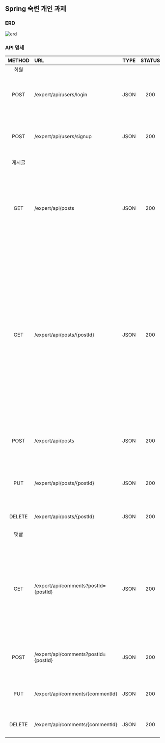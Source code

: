 ## Spring 숙련 개인 과제

### ERD
![erd](https://user-images.githubusercontent.com/15075501/181703048-90862c67-38cb-4569-b8e4-24a120cb31b7.png)

### API 명세
| METHOD | URL | TYPE | STATUS | REQUEST | RESPONSE | DESCRIPTION |
|:---:|:---|:---:|:---:|---|---|:---:|
| 회원 |
| POST | /expert/api/users/login | JSON | 200 | <pre>{<br/>　"nickname": 유저 닉네임,<br/>　"password": 유저 비밀번호<br/>}</pre> | <pre># response header<br/>{<br/>　"Access-Token": 엑세스 토큰<br/>　"Refresh-Token": 리프레시 토큰<br/>}</pre> | 로그인 |
| POST | /expert/api/users/signup | JSON | 200 | <pre>{<br/>　"nickname": 유저 닉네임,<br/>　"password": 유저 비밀번호,<br/>　"passwordConfirm": 유저 비밀번호 확인<br/>}</pre> | <pre>{<br/>　"msg": 가입이 완료되었습니다.<br/>}</pre> | 회원가입 |
| 게시글 |
| GET | /expert/api/posts | JSON | 200 | | <pre>{<br/>　"data": [<br/>　　{<br/>　　　"postId": 게시글 아이디,<br/>　　　"title": 제목,<br/>　　　"autor": 작성자,<br/>　　　"createdAt": 작성 날짜<br/>　　}<br/>　]<br/>}</pre> | 전체 게시글 목록 조회 |
| GET | /expert/api/posts/{postId} | JSON | 200 | | <pre>{<br/>　"data": {<br/>　　"postId": 게시글 아이디,<br/>　　"title": 제목,<br/>　　"autor": 작성자,<br/>　　"contents": 게시글 내용,<br/>　　"createdAt": 작성 날짜,<br/>　　"modifiedAt": 수정 날짜,<br/>　　"comments": [<br/>　　　{<br/>　　　　"postId": 게시글 아이디,<br/>　　　　"commentId": 댓글 아이디,<br/>　　　　"userId": 유저 아이디,<br/>　　　　"contents": 댓글 내용,<br/>　　　　"createdAt": 작성 날짜,<br/>　　　　"modifiedAt": 수정 날짜<br/>　　　}<br/>　　]<br/>　}<br/>}</pre> | 게시글 조회 |
| POST | /expert/api/posts | JSON | 200 | <pre>{<br/>　"token": 액세스 토큰,<br/>　"title": 제목,<br/>　"contents": 게시글 내용,<br/>}</pre> | <pre>{<br/>　"msg": "게시글 작성 성공",<br/>　"postId": 게시글 아이디<br/>}</pre> | 게시글 작성 |
| PUT | /expert/api/posts/{postId} | JSON | 200 | <pre>{<br/>　"token": 액세스 토큰,<br/>　"title": 제목,<br/>　"contents": 게시글 내용<br/>}</pre> | <pre>{<br/>　"msg": "게시글 수정 성공"<br/>　"postId": 게시글 아이디<br/>}</pre> | 게시글 수정 |
| DELETE | /expert/api/posts/{postId} | JSON | 200 | <pre>{<br/>　"token": 액세스 토큰<br/>}</pre> | <pre>{<br/>　"msg": "게시글 삭제 성공"<br/>}</pre> | 게시글 삭제 |
| 댓글 |
| GET | /expert/api/comments?postId={postId} | JSON | 200 |  | <pre>{<br/>　"data": [<br/>　　{<br/>　　　"postId": 게시글 아이디,<br/>　　　"commentId": 댓글 아이디,<br/>　　　"userId": 유저 아이디,<br/>　　　"contents": 댓글 내용,<br/>　　　"createdAt": 작성 날짜,<br/>　　　"modifiedAt": 수정 날짜<br/>　　}<br/>　]<br/>}</pre> | 게시글 댓글 전체 조회 |
| POST | /expert/api/comments?postId={postId} | JSON | 200 | <pre>{<br/>　"token": 액세스 토큰,<br/>　"contents": 댓글 내용<br/>}</pre> | <pre>{<br/>　"msg": "댓글 작성 성공",<br/>　"commentId": 댓글 아이디<br/>}</pre> | 게시글 댓글 작성 |
| PUT | /expert/api/comments/{commentId} | JSON | 200 | <pre>{<br/>　"token": 액세스 토큰,<br/>　"contents": 댓글 내용<br/>}</pre> | <pre>{<br/>　"msg": "댓글 수정 성공",<br/>　"commentId": 댓글 아이디<br/>}</pre> | 댓글 수정 |
| DELETE | /expert/api/comments/{commentId} | JSON | 200 | <pre>{<br/>　"token": 액세스 토큰<br/>}</pre> | <pre>{<br/>　"msg": "댓글 삭제 성공"<br/>}</pre> | 댓글 삭제 |


